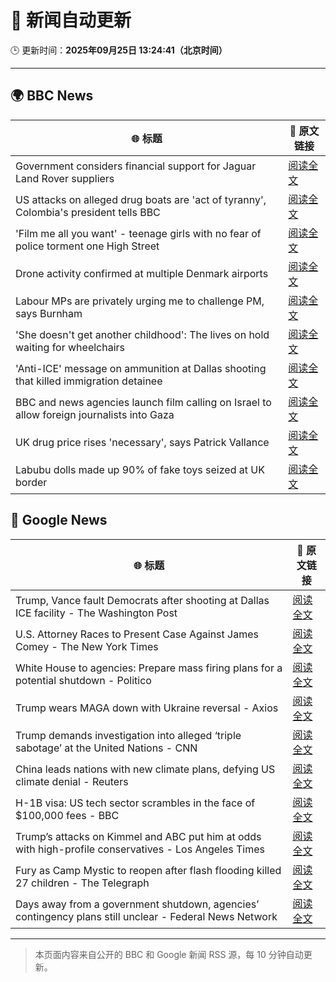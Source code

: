 # 🧠 新闻自动更新

🕒 更新时间：**2025年09月25日 13:24:41（北京时间）**

---

## 🌍 BBC News

| 🌐 标题 | 🔗 原文链接 |
|--------|-------------|
| Government considers financial support for Jaguar Land Rover suppliers | [阅读全文](https://www.bbc.com/news/articles/c62nv0xx32go?at_medium=RSS&at_campaign=rss) |
| US attacks on alleged drug boats are 'act of tyranny', Colombia's president tells BBC | [阅读全文](https://www.bbc.com/news/articles/cy8rjp178mno?at_medium=RSS&at_campaign=rss) |
| 'Film me all you want' - teenage girls with no fear of police torment one High Street | [阅读全文](https://www.bbc.com/news/articles/c0q751vlxw1o?at_medium=RSS&at_campaign=rss) |
| Drone activity confirmed at multiple Denmark airports | [阅读全文](https://www.bbc.com/news/articles/c7401vk4lgzo?at_medium=RSS&at_campaign=rss) |
| Labour MPs are privately urging me to challenge PM, says Burnham | [阅读全文](https://www.bbc.com/news/articles/c7v1m873mjyo?at_medium=RSS&at_campaign=rss) |
| 'She doesn't get another childhood': The lives on hold waiting for wheelchairs | [阅读全文](https://www.bbc.com/news/articles/cm2zwm8m41mo?at_medium=RSS&at_campaign=rss) |
| 'Anti-ICE' message on ammunition at Dallas shooting that killed immigration detainee | [阅读全文](https://www.bbc.com/news/articles/ckge9d26z1ro?at_medium=RSS&at_campaign=rss) |
| BBC and news agencies launch film calling on Israel to allow foreign journalists into Gaza | [阅读全文](https://www.bbc.com/news/articles/c8d7yrp80m8o?at_medium=RSS&at_campaign=rss) |
| UK drug price rises 'necessary', says Patrick Vallance | [阅读全文](https://www.bbc.com/news/articles/cre53qgey0eo?at_medium=RSS&at_campaign=rss) |
| Labubu dolls made up 90% of fake toys seized at UK border | [阅读全文](https://www.bbc.com/news/articles/c8645pdq4e0o?at_medium=RSS&at_campaign=rss) |

## 📰 Google News

| 🌐 标题 | 🔗 原文链接 |
|--------|-------------|
| Trump, Vance fault Democrats after shooting at Dallas ICE facility - The Washington Post | [阅读全文](https://news.google.com/rss/articles/CBMiiwFBVV95cUxPbUV6VERJNzNWU3FYaWtib3BXLVdacEZaaFVad0NoSXY2LUJXWkRHSkI5SFlGamhGcmlJaFdaM2FmdlNrb05uRTRVM2k3WlhEUkJDSk5ILWxnY093S0RuenFMY3dqQXl0VTRwR3hTbzg2TGZmSnVhN0hzU1phczUzZmxfLXA2YnFHMGEw?oc=5) |
| U.S. Attorney Races to Present Case Against James Comey - The New York Times | [阅读全文](https://news.google.com/rss/articles/CBMif0FVX3lxTE5HWHpsaDdXUW1oMjNwdDBhcWJGNDgtRzBIZ2VYcUlxeGpIMTVYalFmak5hdXp3ZU5WTXl2NW5MeHhxZWJURzZVZjdETVZBUkJWcEFvejdjako0TEtPV3AwYTk1WlJyckhCc1UxV19XNUFubmJWNHJfTGNBa1RxZEk?oc=5) |
| White House to agencies: Prepare mass firing plans for a potential shutdown - Politico | [阅读全文](https://news.google.com/rss/articles/CBMihAFBVV95cUxQc193d24xa2pZN1ZaeXhlVEliX3B4TU1VRFBmVmlMX2RUSWNUQk1Da0FjMEhuYUFxbTc4QVdrMWR6ZEwwWS15YjlRZFZtQzdfQmFGOWViX0sxRFNNVm96Q255ZFZNX1hibXgycndZb3pTMmdOUGEwYUduOWdiZjFrYXJubEI?oc=5) |
| Trump wears MAGA down with Ukraine reversal - Axios | [阅读全文](https://news.google.com/rss/articles/CBMieEFVX3lxTE5oaW9xTGstSzdyUmRFeG1odzhTU0dBNzNvN210Z3BNcnpqcDlRZnN2NXBwb3RwZXFWN0ZKZko5T1dSUlU5UEF2ZEZNWWdndDFXNk5sTXhmTVlnQmNhRW9vN2oxVnJuRHpkZkpfLXczVHdfQ0J0eGdrbQ?oc=5) |
| Trump demands investigation into alleged ‘triple sabotage’ at the United Nations - CNN | [阅读全文](https://news.google.com/rss/articles/CBMipwFBVV95cUxPYlAtUjM3ckZsbEJiX19tSTh6Y2VLMjdUSDhNYWswWVdDSzJLRnFJTFBYQ09HRV9SMnlPS3dNakFmRWJhTjVHMUJFLWxKVlZ0M0hjaktSTGVzUTd6YnRHZDFILXliUk5KMmVQTnJrTlVRRE9RNjFUZlFwTTRVeG9GMjVsQTVmbFlXbWkzOHZpbFhyNDJOb00wMUxnbERXaEJJdVE4Q0RnTQ?oc=5) |
| China leads nations with new climate plans, defying US climate denial - Reuters | [阅读全文](https://news.google.com/rss/articles/CBMivgFBVV95cUxQd1lNRV9DZVBWd0c1Y1o2amhoZXVETG81Q3BsdVpGZ0VUQlB3eHNfZm1VM21fcmRkZHlxNFB2M08wZHZleEVsTTdiWFc4TVdHSDBST2N4OThNdm94VkZKbXB3QVRQb1ZlVW5xdUU3aEMzb3BRd0h3Z1ZTRlhEVE1CSm5lRml2em1XeGREWkMtd3dTYU1VSjN3ejJSdVNoUFNmV01mTklkakptU2JfVDZoWTdpRy1oTjZiMV9tZkRR?oc=5) |
| H-1B visa: US tech sector scrambles in the face of $100,000 fees - BBC | [阅读全文](https://news.google.com/rss/articles/CBMiWkFVX3lxTE1FZjdrTGJ3cGZTcDQ5SWVrYmYxNHJHODgxYnp3Qzl3Tkg1WTF4ZDFrNUpGZFdULXJFLVpPelg3RThnS0loT2RQY1VycWJUZ2JfTUlOVWNLZWFUZ9IBX0FVX3lxTE14T0MxMm9yYW91QXZlNnFCcE5lMm9ocjlyRXJkQmxETU9DZjFfWXEyX0VrdUdQMGRKQmxFVjBBdXRoXzRlTjgxc3ZYOGdSbzJfZTdrNTJ2U2ZyMTRCbzFN?oc=5) |
| Trump’s attacks on Kimmel and ABC put him at odds with high-profile conservatives - Los Angeles Times | [阅读全文](https://news.google.com/rss/articles/CBMiowFBVV95cUxOcHEtTTNXazVqS3Nxa2pnSWdCWGJVOUtqRFR0QWJQTzZlbUhfNUNGY0VKaDlBRE1FZ3VGV0JKTFRseFRnV2dpZ0lHcXJYNFg0MVFVVkZJU2pkMHJqUEpydXByWTI5WUtkaGczYWxfbVQwMEQ5eW9xakEyQUpZWW03V0JlcUZHU29tWmE1RkxjSTVVUGk3OGlBYXVoMXlaZXpreTFJ?oc=5) |
| Fury as Camp Mystic to reopen after flash flooding killed 27 children - The Telegraph | [阅读全文](https://news.google.com/rss/articles/CBMilAFBVV95cUxQc1N0WmJiLWNTa21yLUd4eHVhZkZrVDI1QnVTd3lxcnJCakJkNDdFVU5nSDlzUWhRaEhQaVNVZ0tmN3lnQWJOUHQxUmRQckhJYnpIQkFLc0hZLWJUVEVmb3VWUjE0NWR2X0hCRlE3blh5RWVPQjZPSWxoaFBfbjcxZF9BdnZfY1hrWDhOcWtncVRGNEhH?oc=5) |
| Days away from a government shutdown, agencies’ contingency plans still unclear - Federal News Network | [阅读全文](https://news.google.com/rss/articles/CBMi0wFBVV95cUxOY3Z0anQ2YlUyRk5nQ3ZoMk8tbkJMbUJwTHJfZmdGS0N3Y3FfSFNwYkpXNlRBWU9SclZQSFVkUlNuV2g1U1otazJSNDlyUUVmNzQyalNsOGNFd0dJWTZHWjRIeFVPbWxTNGtoUmhEWUJaTzJMZ05DZThxWXFKNlFvcWwtMU5Yd0pkNmF0QkJZbGhlZDBKUUp2blVXSEhZZy1uMDRJMml1RXQ1bXIxM1daVXZINklLZEtRTTFtQTNEQkJqNHVIWWRSVTVZZ1g0Mk9iT2FB?oc=5) |

---
> 本页面内容来自公开的 BBC 和 Google 新闻 RSS 源，每 10 分钟自动更新。